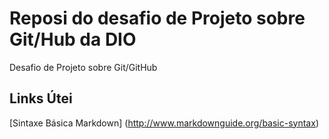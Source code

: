 #  Reposi do desafio de Projeto sobre Git/Hub da DIO
Desafio de Projeto sobre Git/GitHub
##  Links Útei
[Sintaxe Básica Markdown] (http://www.markdownguide.org/basic-syntax)
